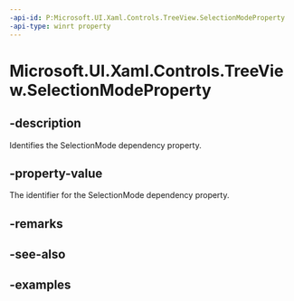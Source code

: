 ```yaml
---
-api-id: P:Microsoft.UI.Xaml.Controls.TreeView.SelectionModeProperty
-api-type: winrt property
---
```

<!-- Property syntax.
public DependencyProperty SelectionModeProperty { get; }
-->

# Microsoft.UI.Xaml.Controls.TreeView.SelectionModeProperty


## -description

Identifies the SelectionMode dependency property.


## -property-value

The identifier for the SelectionMode dependency property.


## -remarks


## -see-also


## -examples


